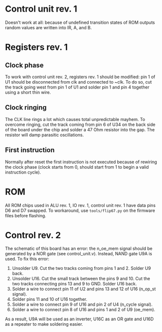 # Control unit rev. 1
Doesn't work at all: because of undefined transition states of ROM outputs random values are written into IR, A, and B.

# Registers rev. 1

## Clock phase
To work with control unit rev. 2, registers rev. 1 should be modified: pin 1 of U1 should be disconnected from clk and connected to ~clk. To do so, cut the track going west from pin 1 of U1 and solder pin 1 and pin 4 together using a short thin wire.

## Clock ringing
The CLK line rings a lot which causes total unpredictable mayhem. To overcome ringing, cut the track coming from pin 6 of U34 on the back side of the board under the chip and solder a 47 Ohm resistor into the gap. The resistor will damp parasitic oscillations.

## First instruction
Normally after reset the first instruction is not executed because of rewiring the clock phase (clock starts from 0, should start from 1 to begin a valid instruction cycle).

# ROM
All ROM chips used in ALU rev. 1, IO rev. 1, control unit rev. 1 have data pins D6 and D7 swapped. To workaround, use `tools/flip67.py` on the firmware files before flashing.

# Control rev. 2
The schematic of this board has an error: the n_oe_mem signal should be generated by a NOR gate (see control_unit.v). Instead, NAND gate U9A is used. To fix this error:
1. Unsolder U9. Cut the two tracks coming from pins 1 and 2. Solder U9 back.
2. Unsolder U16. Cut the small track between the pins 9 and 10. Cut the two tracks connecting pins 13 and 9 to GND. Solder U16 back.
3. Solder a wire to connect pin 11 of U2 and pins 13 and 12 of U16 (n_op_st signal).
4. Solder pins 11 and 10 of U16 together.
5. Solder a wire to connect pin 9 of U16 and pin 2 of U4 (n_cycle signal).
6. Solder a wire to connect pin 8 of U16 and pins 1 and 2 of U9 (oe_mem).

As a result, U9A will be used as an inverter, U16C as an OR gate and U16D as a repeater to make soldering easier.
